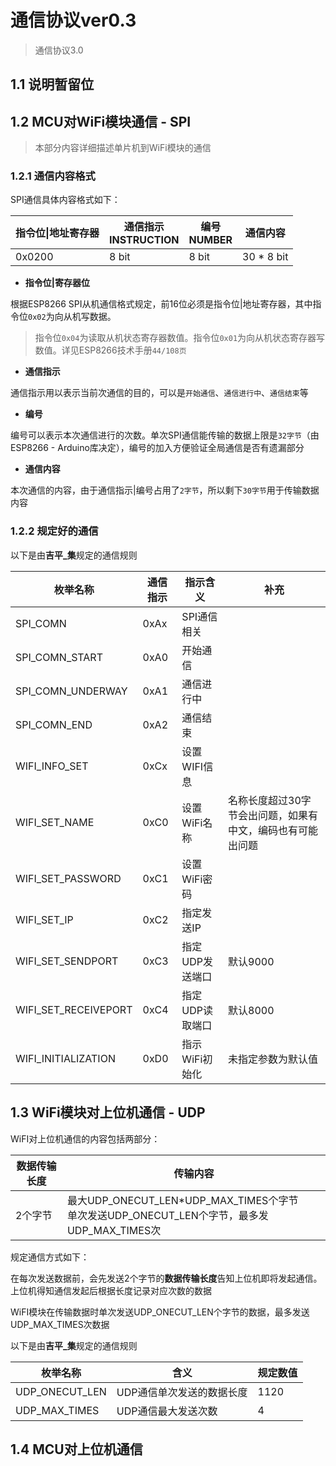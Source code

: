# 通信协议ver0.3

>   通信协议3.0

## 1.1 说明暂留位



## 1.2 MCU对WiFi模块通信 - SPI

>   本部分内容详细描述单片机到WiFi模块的通信

### 1.2.1 通信内容格式

SPI通信具体内容格式如下：

| 指令位\|地址寄存器 | 通信指示<br />INSTRUCTION | 编号<br />NUMBER | 通信内容   |
| ------------------ | ------------------------- | ---------------- | ---------- |
| 0x0200             | 8 bit                     | 8 bit            | 30 * 8 bit |

-   **指令位|寄存器位**

根据ESP8266 SPI从机通信格式规定，前16位必须是指令位|地址寄存器，其中指令位`0x02`为向从机写数据。

>   指令位`0x04`为读取从机状态寄存器数值。指令位`0x01`为向从机状态寄存器写数值。详见ESP8266技术手册`44/108页`

-   **通信指示**

通信指示用以表示当前次通信的目的，可以是`开始通信`、`通信进行中`、`通信结束`等

-   **编号**

编号可以表示本次通信进行的次数。单次SPI通信能传输的数据上限是`32字节`（由ESP8266 - Arduino库决定），编号的加入方便验证全局通信是否有遗漏部分

-   **通信内容**

本次通信的内容，由于通信指示|编号占用了`2字节`，所以剩下`30字节`用于传输数据内容

### 1.2.2 规定好的通信

以下是由**吉平_集**规定的通信规则

| 枚举名称             | 通信指示 | 指示含义        | 补充                                                       |
| -------------------- | -------- | --------------- | ---------------------------------------------------------- |
| SPI_COMN             | 0xAx     | SPI通信相关     |                                                            |
| SPI_COMN_START       | 0xA0     | 开始通信        |                                                            |
| SPI_COMN_UNDERWAY    | 0xA1     | 通信进行中      |                                                            |
| SPI_COMN_END         | 0xA2     | 通信结束        |                                                            |
| WIFI_INFO_SET        | 0xCx     | 设置WIFI信息    |                                                            |
| WIFI_SET_NAME        | 0xC0     | 设置WiFi名称    | 名称长度超过30字节会出问题，如果有中文，编码也有可能出问题 |
| WIFI_SET_PASSWORD    | 0xC1     | 设置WiFi密码    |                                                            |
| WIFI_SET_IP          | 0xC2     | 指定发送IP      |                                                            |
| WIFI_SET_SENDPORT    | 0xC3     | 指定UDP发送端口 | 默认9000                                                   |
| WIFI_SET_RECEIVEPORT | 0xC4     | 指定UDP读取端口 | 默认8000                                                   |
| WIFI_INITIALIZATION  | 0xD0     | 指示WiFi初始化  | 未指定参数为默认值                                         |

## 1.3 WiFi模块对上位机通信 - UDP

WiFI对上位机通信的内容包括两部分：

| 数据传输长度 | 传输内容                                                     |
| ------------ | ------------------------------------------------------------ |
| 2个字节      | 最大UDP_ONECUT_LEN*UDP_MAX_TIMES个字节<br />单次发送UDP_ONECUT_LEN个字节，最多发UDP_MAX_TIMES次 |

规定通信方式如下：

在每次发送数据前，会先发送2个字节的**数据传输长度**告知上位机即将发起通信。上位机得知通信发起后根据长度记录对应次数的数据

WiFI模块在传输数据时单次发送UDP_ONECUT_LEN个字节的数据，最多发送UDP_MAX_TIMES次数据

以下是由**吉平_集**规定的通信规则

| 枚举名称       | 含义                      | 规定数值 |
| -------------- | ------------------------- | -------- |
| UDP_ONECUT_LEN | UDP通信单次发送的数据长度 | 1120     |
| UDP_MAX_TIMES  | UDP通信最大发送次数       | 4        |

## 1.4 MCU对上位机通信